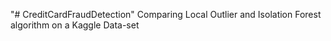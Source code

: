 "# CreditCardFraudDetection" 
Comparing Local Outlier and Isolation Forest algorithm on a Kaggle Data-set

